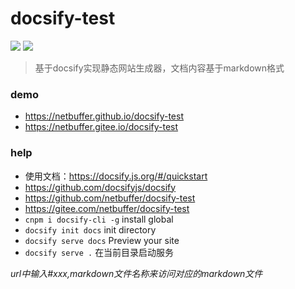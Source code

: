 # docsify-test
![](https://img.shields.io/static/v1?label=docsify&message=v4&color=green)
![](https://img.shields.io/static/v1?label=node&message=v12.11.1&color=black)

> 基于docsify实现静态网站生成器，文档内容基于markdown格式

### demo
* https://netbuffer.github.io/docsify-test
* https://netbuffer.gitee.io/docsify-test

### help
* 使用文档：https://docsify.js.org/#/quickstart
* https://github.com/docsifyjs/docsify
* https://github.com/netbuffer/docsify-test
* https://gitee.com/netbuffer/docsify-test
* `cnpm i docsify-cli -g` install global
* `docsify init docs` init directory
* `docsify serve docs` Preview your site
* `docsify serve .` 在当前目录启动服务

*url中输入#xxx,markdown文件名称来访问对应的markdown文件*
